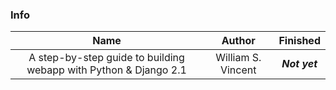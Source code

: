 ### Info

| Name | Author | Finished |
| :----: | :----: | :----: |
| A step-by-step guide to building webapp with Python & Django 2.1 | William S. Vincent | ***Not yet*** |